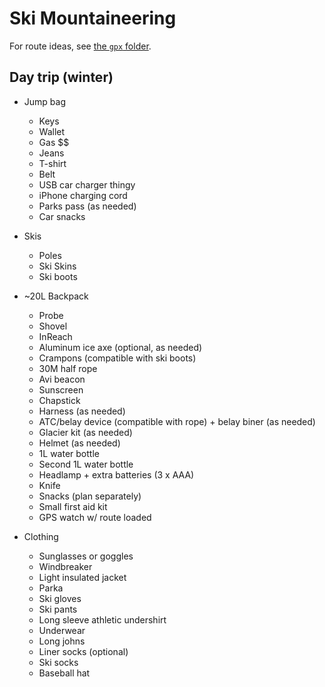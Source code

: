 # Ski Mountaineering

For route ideas, see [the `gpx` folder](../gpx/ski-mountaineering).

## Day trip (winter)

- Jump bag
  - Keys
  - Wallet
  - Gas $$
  - Jeans
  - T-shirt
  - Belt
  - USB car charger thingy
  - iPhone charging cord
  - Parks pass (as needed)
  - Car snacks

- Skis
  - Poles
  - Ski Skins
  - Ski boots

- ~20L Backpack
  - Probe
  - Shovel
  - InReach
  - Aluminum ice axe (optional, as needed)
  - Crampons (compatible with ski boots)
  - 30M half rope
  - Avi beacon
  - Sunscreen
  - Chapstick
  - Harness (as needed)
  - ATC/belay device (compatible with rope) + belay biner (as needed)
  - Glacier kit (as needed)
  - Helmet (as needed)
  - 1L water bottle
  - Second 1L water bottle
  - Headlamp + extra batteries (3 x AAA)
  - Knife
  - Snacks (plan separately)
  - Small first aid kit
  - GPS watch w/ route loaded

- Clothing
  - Sunglasses or goggles
  - Windbreaker
  - Light insulated jacket
  - Parka
  - Ski gloves
  - Ski pants
  - Long sleeve athletic undershirt
  - Underwear
  - Long johns
  - Liner socks (optional)
  - Ski socks
  - Baseball hat
